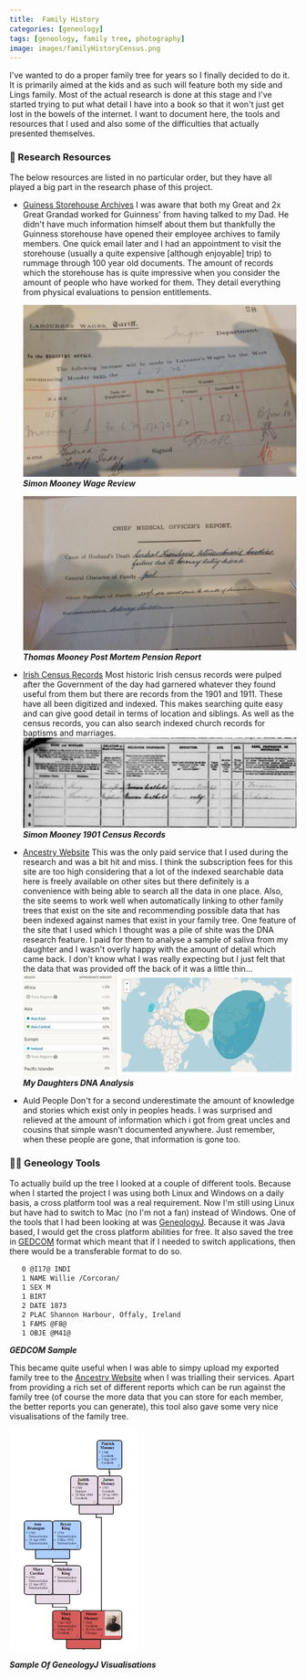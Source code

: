 ```yaml
---
title:  Family History
categories: [geneology]
tags: [geneology, family tree, photography]
image: images/familyHistoryCensus.png
---
```


I've wanted to do a proper family tree for years so I finally decided to do it. It is primarily aimed at the kids and as such will feature both my side and Lings family. Most of the actual research is done at this stage and I've started trying to put what detail I have into a book so that it won't just get lost in the bowels of the internet. I want to document here, the tools and resources that I used and also some of the difficulties that actually presented themselves.

### :scroll: Research Resources
The below resources are listed in no particular order, but they have all played a big part in the research phase of this project.

* [Guiness Storehouse Archives]
   I was aware that both my Great and 2x Great Grandad worked for Guinness' from having talked to my Dad. He didn't have much information himself about them but thankfully the Guinness storehouse have opened their employee archives to family members. One quick email later and I had an appointment to visit the storehouse (usually a quite expensive [although enjoyable] trip) to rummage through 100 year old documents. The amount of records which the storehouse has is quite impressive when you consider the amount of people who have worked for them. They detail everything from physical evaluations to pension entitlements.

   ![Simon Mooney Guinness Wage Increase]
   **_Simon Mooney Wage Review_**

   ![Thomas Mooney Guinness Post Mortem]
   **_Thomas Mooney Post Mortem Pension Report_**
* [Irish Census Records]
   Most historic Irish census records were pulped after the Government of the day had garnered whatever they found useful from them but there are records from the 1901 and 1911. These have all been digitized and indexed. This makes searching quite easy and can give good detail in terms of location and siblings. As well as the census records, you can also search indexed church records for baptisms and marriages.
   ![Simon Mooney Census]
   **_Simon Mooney 1901 Census Records_**
* [Ancestry Website]
   This was the only paid service that I used during the research and was a bit hit and miss. I think the subscription fees for this site are too high considering that a lot of the indexed searchable data here is freely available on other sites but there definitely is a convenience with being able to search all the data in one place. Also, the site seems to work well when automatically linking to other family trees that exist on the site and recommending possible data that has been indexed against names that exist in your family tree. One feature of the site that I used which I thought was a pile of shite was the DNA research feature. I paid for them to analyse a sample of saliva from my daughter and I wasn't overly happy with the amount of detail which came back. I don't know what I was really expecting but I just felt that the data that was provided off the back of it was a little thin...
   ![Ancestry DNA Analysis]
   **_My Daughters DNA Analysis_**
* Auld People
   Don't for a second underestimate the amount of knowledge and stories which exist only in peoples heads. I was surprised and relieved at the amount of information which i got from great uncles and cousins that simple wasn't documented anywhere. Just remember, when these people are gone, that information is gone too.

### :wrench::nut_and_bolt: Geneology Tools
To actually build up the tree I looked at a couple of different tools. Because when I started the project I was using both Linux and Windows on a daily basis, a cross platform tool was a real requirement. Now I'm still using Linux but have had to switch to Mac (no I'm not a fan) instead of Windows. One of the tools that I had been looking at was [GeneologyJ]. Because it was Java based, I would get the cross platform abilities for free. It also saved the tree in [GEDCOM] format which meant that if I needed to switch applications, then there would be a transferable format to do so.

```gedcom
   0 @I17@ INDI  
   1 NAME Willie /Corcoran/  
   1 SEX M  
   1 BIRT  
   2 DATE 1873  
   2 PLAC Shannon Harbour, Offaly, Ireland  
   1 FAMS @F8@  
   1 OBJE @M41@  
```
**_GEDCOM Sample_**

 This became quite useful when I was able to simpy upload my exported family tree to the [Ancestry Website] when I was trialling their services. Apart from providing a rich set of different reports which can be run against the family tree (of course the more data that you can store for each member, the better reports you can generate), this tool also gave some very nice visualisations of the family tree.

 ![Sample Family Tree]

 **_Sample Of GeneologyJ Visualisations_**


<!-- Web Links -->
[Guiness Storehouse Archives]: https://www.guinness-storehouse.com/en/archives/archives-catalogue
[Irish Census Records]: https://www.irishgenealogy.ie
[Ancestry Website]: http://www.ancestry.co.uk/
[GeneologyJ]: http://genj.sourceforge.net/
[GEDCOM]: https://en.wikipedia.org/wiki/GEDCOM

<!-- Images -->
[Simon Mooney Guinness Wage Increase]: /images/familyHistory/simonMooneyWageIncreaseGuinness.jpg
[Thomas Mooney Guinness Post Mortem]: /images/familyHistory/thomasMooneyPostMortemReportGuinness.jpg
[Simon Mooney Census]: /images/familyHistory/simonMooneyCensus.png
[Ancestry DNA Analysis]: /images/familyHistory/ancestryDnaAnalysis.png
[Sample Family Tree]: /images/familyHistory/sampleFamilyTree.png
